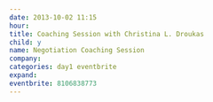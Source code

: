 ```yaml
---
date: 2013-10-02 11:15
hour: 
title: Coaching Session with Christina L. Droukas
child: y
name: Negotiation Coaching Session
company: 
categories: day1 eventbrite
expand: 
eventbrite: 8106838773
---
```

